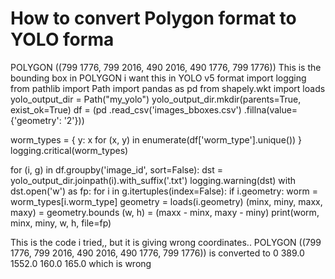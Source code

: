 
# How to convert Polygon format to YOLO forma

POLYGON ((799 1776, 799 2016, 490 2016, 490 1776, 799 1776))
This is the bounding box in POLYGON
i want this in YOLO v5 format
import logging
from pathlib import Path
import pandas as pd
from shapely.wkt import loads
yolo_output_dir = Path("my_yolo")
yolo_output_dir.mkdir(parents=True, exist_ok=True)
df = (pd
      .read_csv('images_bboxes.csv')
      .fillna(value={'geometry': '2'}))

worm_types = {
    y: x for (x, y) in enumerate(df['worm_type'].unique())
}
logging.critical(worm_types)

for (i, g) in df.groupby('image_id', sort=False):
    dst = yolo_output_dir.joinpath(i).with_suffix('.txt')
    logging.warning(dst)
    with dst.open('w') as fp:
        for i in g.itertuples(index=False):
            if i.geometry:
                worm = worm_types[i.worm_type]
                geometry = loads(i.geometry)
                (minx, miny, maxx, maxy) = geometry.bounds
                (w, h) = (maxx - minx, maxy - miny)
                print(worm, minx, miny, w, h, file=fp)

This is the code i tried,, but it is giving wrong coordinates..
POLYGON ((799 1776, 799 2016, 490 2016, 490 1776, 799 1776))
is converted to
0 389.0 1552.0 160.0 165.0
which is wrong

        